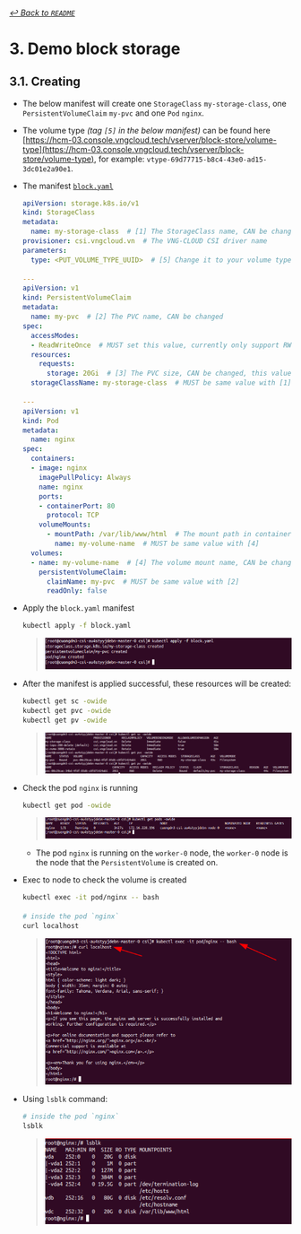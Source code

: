 ###### [↩ Back to `README`](./../README.md)

# 3. Demo block storage
## 3.1. Creating
- The below manifest will create one `StorageClass` `my-storage-class`, one `PersistentVolumeClaim` `my-pvc` and one `Pod` `nginx`.
- The volume type _(tag `[5]` in the below manifest)_ can be found here [https://hcm-03.console.vngcloud.tech/vserver/block-store/volume-type](https://hcm-03.console.vngcloud.tech/vserver/block-store/volume-type), for example: `vtype-69d77715-b8c4-43e0-ad15-3dc01e2a90e1`.
- The manifest [`block.yaml`](./../manifest/block/block.yaml)
  ```yaml
  apiVersion: storage.k8s.io/v1
  kind: StorageClass
  metadata:
    name: my-storage-class  # [1] The StorageClass name, CAN be changed
  provisioner: csi.vngcloud.vn  # The VNG-CLOUD CSI driver name
  parameters:
    type: <PUT_VOLUME_TYPE_UUID>  # [5] Change it to your volume type UUID

  ---
  apiVersion: v1
  kind: PersistentVolumeClaim
  metadata:
    name: my-pvc  # [2] The PVC name, CAN be changed
  spec:
    accessModes:
    - ReadWriteOnce  # MUST set this value, currently only support RWO
    resources:
      requests:
        storage: 20Gi  # [3] The PVC size, CAN be changed, this value must be in the valid range of the proper volume type
    storageClassName: my-storage-class  # MUST be same value with [1], not set this value will use default StorageClass

  ---
  apiVersion: v1
  kind: Pod
  metadata:
    name: nginx
  spec:
    containers:
    - image: nginx
      imagePullPolicy: Always
      name: nginx
      ports:
      - containerPort: 80
        protocol: TCP
      volumeMounts:
        - mountPath: /var/lib/www/html  # The mount path in container, CAN be changed
          name: my-volume-name  # MUST be same value with [4]
    volumes:
    - name: my-volume-name  # [4] The volume mount name, CAN be changed
      persistentVolumeClaim:
        claimName: my-pvc  # MUST be same value with [2]
        readOnly: false
  ```
- Apply the `block.yaml` manifest
  ```bash
  kubectl apply -f block.yaml
  ```
  > ![](./../img/04.png)

- After the manifest is applied successful, these resources will be created:
  ```bash
  kubectl get sc -owide
  kubectl get pvc -owide
  kubectl get pv -owide
  ```
  > ![](./../img/05.png)

- Check the pod `nginx` is running
  ```bash
  kubectl get pod -owide
  ```
  > ![](./../img/06.png)
  - The pod `nginx` is running on the `worker-0` node, the `worker-0` node is the node that the `PersistentVolume` is created on.

- Exec to node to check the volume is created
  ```bash
  kubectl exec -it pod/nginx -- bash

  # inside the pod `nginx`
  curl localhost
  ```
  > ![](./../img/07.png)

- Using `lsblk` command:
    ```bash
    # inside the pod `nginx`
    lsblk
    ```
    > ![](./../img/08.png)
  
